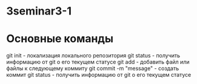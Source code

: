 # 3seminar3-1
# Основные команды
git init - локализация локального репозитория
git status - получить информацию от git о его текущем статусе 
git add - добавить файл или файлы к следующему коммиту 
git commit -m "message" - создать коммит
git status - получить информацию от git о его текущем статусе 
